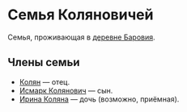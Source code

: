 # Семья Коляновичей

Семья, проживающая в [деревне Баровия](../locations/barovia-village.md).

## Члены семьи

- [Колян](../characters/npc/kolyan.md) — отец.
- [Исмарк Колянович](../characters/npc/ismark-kolyanovich.md) — сын.
- [Ирина Коляна](../characters/npc/ireena-kolyana.md) — дочь (возможно, приёмная).
